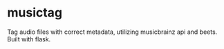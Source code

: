 # musictag
Tag audio files with correct metadata, utilizing musicbrainz api and beets. Built with flask.
